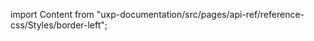 
import Content from "uxp-documentation/src/pages/api-ref/reference-css/Styles/border-left";

<Content query="product=xd"/>
